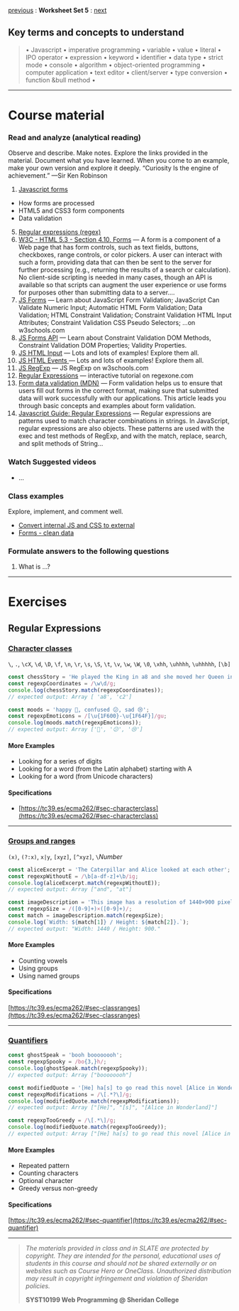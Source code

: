 [previous](set04.md) : **Worksheet Set 5** : [next](set06.md)


## Key terms and concepts to understand
> &bull; Javascript  &bull; imperative programming  &bull; variable  &bull; value  &bull; literal  &bull; IPO operator &bull; expression  &bull; keyword  &bull; identifier  &bull;  data type &bull; strict mode  &bull; console  &bull;  algorithm  &bull; object-oriented programming  &bull; computer application  &bull;  text editor  &bull; client/server  &bull;  type conversion  &bull; function &bull method &bull;
> 
---

# Course material

### Read and analyze (analytical reading)
Observe and describe. Make notes. Explore the links provided in the material. Document what you have learned. When you come to an example, make your own version and explore it deeply. “Curiosity Is the engine of achievement.” —Sir Ken Robinson

1. [Javascript forms](https://ebajcar.github.io/web10199/material/material_js.html)
  - How forms are processed
  - HTML5 and CSS3 form components
  - Data validation
5. [Regular expressions (regex)](https://ebajcar.github.io/web10199/material/material_regex.html)
6. [W3C - HTML 5.3 - Section 4.10. Forms](http://w3c.github.io/html/sec-forms.html)  &mdash; A form is a component of a Web page that has form controls, such as text fields, buttons, checkboxes, range controls, or color pickers. A user can interact with such a form, providing data that can then be sent to the server for further processing (e.g., returning the results of a search or calculation). No client-side scripting is needed in many cases, though an API is available so that scripts can augment the user experience or use forms for purposes other than submitting data to a server.&hellip;
7. <a target="_blank" href="https://www.w3schools.com/js/js_validation.asp">JS Forms</a>  &mdash; Learn about JavaScript Form Validation; JavaScript Can Validate Numeric Input; Automatic HTML Form Validation; Data Validation; HTML Constraint Validation; Constraint Validation HTML Input Attributes; Constraint Validation CSS Pseudo Selectors; &hellip;on w3schools.com
8. <a target="_blank" href="https://www.w3schools.com/js/js_validation_api.asp">JS Forms API</a> &mdash; Learn about Constraint Validation DOM Methods, Constraint Validation DOM Properties; Validity Properties. 
9. <a target="_blank" href="https://www.w3schools.com/js/js_input_examples.asp">JS HTML Input</a>  &mdash; Lots and lots of examples! Explore them all.  
10. <a target="_blank" href="https://www.w3schools.com/js/js_events_examples.asp">JS HTML Events </a>  &mdash; Lots and lots of examples! Explore them all.
11. <a target="_blank" href="https://www.w3schools.com/js/js_regexp.asp">JS RegExp</a>  &mdash; JS RegExp on w3schools.com
12. <a href="http://regexone.com/" target="_blank">Regular Expressions</a>  &mdash; interactive tutorial on regexone.com</dd>
13. [Form data validation (MDN)](https://developer.mozilla.org/en-US/docs/Web/Guide/HTML/Forms/Data_form_validation) &mdash; Form validation helps us to ensure that users fill out forms in the correct format, making sure that submitted data will work successfully with our applications. This article leads you through basic concepts and examples about form validation.
14. <a href="https://developer.mozilla.org/en-US/docs/Web/JavaScript/Guide/Regular_Expressions" target="_blank">Javascript Guide: Regular Expressions</a> &mdash; Regular expressions are patterns used to match character combinations in strings. In JavaScript, regular expressions are also objects. These patterns are used with the exec and test methods of RegExp, and with the match, replace, search, and split methods of String&hellip;


### Watch Suggested videos

- ...

### Class examples

Explore, implement, and comment well.

- [Convert internal JS and CSS to external](syst10199/noteworthy/convert_int_to_ext.md)
- [Forms - clean data](syst10199/set5/clean_data.html)


### Formulate answers to the following questions
1. What is ...?

---

# Exercises

## Regular Expressions

### [Character classes](https://developer.mozilla.org/en-US/docs/Web/JavaScript/Guide/Regular_Expressions/Character_Classes)
`\`, `.`, `\cX`, `\d`, `\D`, `\f`, `\n`, `\r`, `\s`, `\S`, `\t`, `\v`, `\w`, `\W`, `\0`, `\xhh`, `\uhhhh`, `\uhhhhh`, `[\b]`
```js
const chessStory = 'He played the King in a8 and she moved her Queen in c2.';
const regexpCoordinates = /\w\d/g;
console.log(chessStory.match(regexpCoordinates));
// expected output: Array [ 'a8', 'c2']

const moods = 'happy 🙂, confused 😕, sad 😢';
const regexpEmoticons = /[\u{1F600}-\u{1F64F}]/gu;
console.log(moods.match(regexpEmoticons));
// expected output: Array ['🙂', '😕', '😢']
```
#### More Examples
- Looking for a series of digits
- Looking for a word (from the Latin alphabet) starting with A
- Looking for a word (from Unicode characters)

#### Specifications
- [https://tc39.es/ecma262/#sec-characterclass](https://tc39.es/ecma262/#sec-characterclass)

---

### [Groups and ranges](https://developer.mozilla.org/en-US/docs/Web/JavaScript/Guide/Regular_Expressions/Groups_and_Ranges)
`(x)`, `(?:x)`, `x|y`, `[xyz]`, `[^xyz]`, `\`_Number_
```js
const aliceExcerpt = 'The Caterpillar and Alice looked at each other';
const regexpWithoutE = /\b[a-df-z]+\b/ig;
console.log(aliceExcerpt.match(regexpWithoutE));
// expected output: Array ["and", "at"]

const imageDescription = 'This image has a resolution of 1440×900 pixels.';
const regexpSize = /([0-9]+)×([0-9]+)/;
const match = imageDescription.match(regexpSize);
console.log(`Width: ${match[1]} / Height: ${match[2]}.`);
// expected output: "Width: 1440 / Height: 900."
```
#### More Examples
- Counting vowels
- Using groups
- Using named groups

#### Specifications
[https://tc39.es/ecma262/#sec-classranges](https://tc39.es/ecma262/#sec-classranges)

---
### [Quantifiers](https://developer.mozilla.org/en-US/docs/Web/JavaScript/Guide/Regular_Expressions/Quantifiers)


```js
const ghostSpeak = 'booh boooooooh';
const regexpSpooky = /bo{3,}h/;
console.log(ghostSpeak.match(regexpSpooky));
// expected output: Array ["boooooooh"]

const modifiedQuote = '[He] ha[s] to go read this novel [Alice in Wonderland].';
const regexpModifications = /\[.*?\]/g;
console.log(modifiedQuote.match(regexpModifications));
// expected output: Array ["[He]", "[s]", "[Alice in Wonderland]"]

const regexpTooGreedy = /\[.*\]/g;
console.log(modifiedQuote.match(regexpTooGreedy));
// expected output: Array ["[He] ha[s] to go read this novel [Alice in Wonderland]"]
```

#### More Examples
- Repeated pattern
- Counting characters
- Optional character
- Greedy versus non-greedy


#### Specifications

[https://tc39.es/ecma262/#sec-quantifier](https://tc39.es/ecma262/#sec-quantifier)

  
---
> *The materials provided in class and in SLATE are protected by copyright. They are intended for the personal, educational uses of students in this course and should not be shared externally or on websites such as Course Hero or OneClass. Unauthorized distribution may result in copyright infringement and violation of Sheridan policies.*
> 
> **SYST10199 Web Programming @ Sheridan College**
